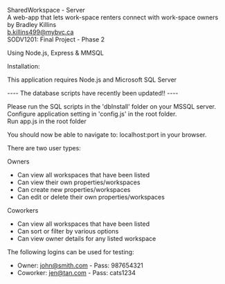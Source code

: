 SharedWorkspace - Server <br/>
A web-app that lets work-space renters connect with work-space owners <br/>
by Bradley Killins <br/>
b.killins499@mybvc.ca <br/>
SODV1201: Final Project - Phase 2 <br/>

Using Node.js, Express & MMSQL <br/>

Installation:

This application requires Node.js and Microsoft SQL Server <br/>

---- The database scripts have recently been updated!! ----

Please run the SQL scripts in the 'dbInstall' folder on your MSSQL server. <br/>
Configure application setting in 'config.js' in the root folder. <br/>
Run app.js in the root folder <br/>

You should now be able to navigate to: localhost:port in your browser. <br/>

There are two user types: <br/>

Owners

- Can view all workspaces that have been listed
- Can view their own properties/workspaces
- Can create new properties/workspaces
- Can edit or delete their own properties/workspaces

Coworkers

- Can view all workspaces that have been listed
- Can sort or filter by various options
- Can view owner details for any listed workspace

The following logins can be used for testing:

- Owner: john@smith.com - Pass: 987654321
- Coworker: jen@tan.com - Pass: cats1234
